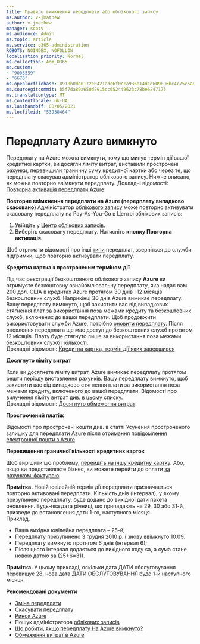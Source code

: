 ```yaml
---
title: Правило вимкнення передплати або облікового запису
ms.author: v-jmathew
author: v-jmathew
manager: scotv
ms.audience: Admin
ms.topic: article
ms.service: o365-administration
ROBOTS: NOINDEX, NOFOLLOW
localization_priority: Normal
ms.collection: Adm_O365
ms.custom:
- "9003559"
- "6676"
ms.openlocfilehash: 8918b0da0172e0421ade6f0cca936e14d1d609896bc4c75c5a8491c0dbe75aff
ms.sourcegitcommit: b5f7da89a650d2915dc652449623c78be6247175
ms.translationtype: MT
ms.contentlocale: uk-UA
ms.lasthandoff: 08/05/2021
ms.locfileid: "53938464"
---
```

# <a name="azure-subscription-disabled"></a>Передплату Azure вимкнуто

Передплату на Azure можна вимкнути, тому що минув термін дії вашої кредитної картки, ви досягли ліміту витрат, виставили прострочені рахунки, перевищили граничну суму кредитної картки або через те, що передплату скасував адміністратор облікового запису. Нижче описано, як можна повторно ввімкнути передплату. Докладні відомості: [Повторна активація передплати Azure](https://docs.microsoft.com/azure/billing/billing-subscription-become-disable?WT.mc_id=Portal-Microsoft_Azure_Support)

**Повторне ввімкнення передплати на Azure (передплату випадково скасовано)** Адміністратор [облікового запису](https://docs.microsoft.com/azure/billing/billing-subscription-transfer?WT.mc_id=Portal-Microsoft_Azure_Support#whoisaa) може повторно активувати скасовану передплату на Pay-As-You-Go в Центрі облікових записів:

1. Увійдіть у [Центр облікових записів.](https://account.windowsazure.com/Subscriptions)
2. Виберіть скасовану передплату. Натисніть **кнопку Повторна активація**.

Щоб отримати відомості про інші [типи](https://portal.azure.com/?#blade/Microsoft_Azure_Support/HelpAndSupportBlade) передплат, зверніться до служби підтримки, щоб повторно активувати передплату.

**Кредитна картка з простроченим терміном дії**

Під час реєстрації безкоштовного облікового запису **Azure** ви отримуєте безкоштовну ознайомлювальну передплату, яка надає вам 200 дол. США в кредитах Azure протягом 30 днів і 12 місяців безкоштовних служб. Наприкінці 30 днів Azure вимикає передплату. Вашу передплату вимкнуто, щоб захистити вас від випадкових стягнення плат за використання поза межами кредиту та безкоштовних служб, включених до вашої передплати. Щоб продовжити використовувати служби Azure, потрібно [оновити передплату](https://docs.microsoft.com/azure/billing/billing-upgrade-azure-subscription?WT.mc_id=Portal-Microsoft_Azure_Support). Після оновлення передплата ще має доступ до безкоштовних служб протягом 12 місяців. Плату буде стягнуто лише за використання поза межами безкоштовних служб і кількості.  
Докладні відомості: [Кредитна картка, термін дії яких завершився](https://docs.microsoft.com/azure/billing/billing-subscription-become-disable?WT.mc_id=Portal-Microsoft_Azure_Support#your-credit-is-expired)

**Досягнуто ліміту витрат**

Коли ви досягнете ліміту витрат, Azure вимикає передплату протягом решти періоду виставлення рахунків. Вашу передплату вимкнуто, щоб захистити вас від випадково стягнення плати за використання поза межами кредиту, включеного до вашої передплати. Відомості про вилучення ліміту витрат див. в [цьому списку.](https://docs.microsoft.com/azure/cost-management-billing/manage/spending-limit?WT.mc_id=Portal-Microsoft_Azure_Support)  
Докладні відомості: [Досягнуто обмеження витрат](https://docs.microsoft.com/azure/cost-management-billing/manage/subscription-disabled?WT.mc_id=Portal-Microsoft_Azure_Support#you-reached-your-spending-limit)

**Прострочений платіж**

Відомості про прострочені кошти див. в статті Усунення простроченого залишку для передплати Azure після отримання [повідомлення електронної пошти з Azure](https://docs.microsoft.com/azure/billing/billing-azure-subscription-past-due-balance?WT.mc_id=Portal-Microsoft_Azure_Support).

**Перевищення граничної кількості кредитних карток**

Щоб вирішити цю проблему, [перейдіть на іншу кредитну картку](https://docs.microsoft.com/azure/billing/billing-how-to-change-credit-card?WT.mc_id=Portal-Microsoft_Azure_Support). Або, якщо ви представляєте бізнес, ви можете перейти до оплати [за рахунком-фактурою](https://docs.microsoft.com/azure/billing/billing-how-to-pay-by-invoice?WT.mc_id=Portal-Microsoft_Azure_Support).

**Примітка.** Новій ювілейній термін дії передплати призначається повторно активовані передплати. Кількість днів (інтервал), у якому призупинено передплату, буде додано до вихідної дати пакета оновлення. Будь-яка дата річниці, що припадають на 29, 30 або 31-й, призведе до встановлення дати 1-го, наступного місяця.  
Приклад.

- Ваша вихідна ювілейна передплата – 25-й;
- Передплату призупинено 3 грудня 2010 р. і знову ввімкнуто 10.09.
- Передплату вимкнуто протягом 6 днів (інтервал 6);
- Після цього інтервал додається до вихідного коду sa, а сума стане новою датою sa (25+6=31). 

**Примітка.** У цьому прикладі, оскільки дата ДАТИ обслуговування перевищує 28, нова дата ДАТИ ОБСЛУГОВУВАННЯ буде 1-й наступного місяця.

**Рекомендовані документи**

- [Зміна передплати](https://docs.microsoft.com/azure/billing/billing-how-to-switch-azure-offer?WT.mc_id=Portal-Microsoft_Azure_Support)  
- [Скасувати передплату](https://docs.microsoft.com/azure/billing/billing-how-to-cancel-azure-subscription?WT.mc_id=Portal-Microsoft_Azure_Support)  
- [Ринок Azure](https://azuremarketplace.microsoft.com/marketplace/?source=datamarket)
- Пошук адміністратора [облікових записів](https://docs.microsoft.com/azure/billing/billing-subscription-transfer?WT.mc_id=Portal-Microsoft_Azure_Support#whoisaa)
- [Що робити, якщо передплату На Azure вимкнуто?](https://docs.microsoft.com/azure/billing/billing-subscription-become-disable/?WT.mc_id=Portal-Microsoft_Azure_Support)
- [Обмеження витрат в Azure](https://docs.microsoft.com/azure/cost-management-billing/manage/spending-limit?WT.mc_id=Portal-Microsoft_Azure_Support)
